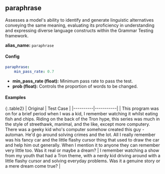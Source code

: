 
<div class="h3-box" markdown="1">

## paraphrase

Assesses a model's ability to identify and generate linguistic alternatives conveying the same meaning, evaluating its proficiency in understanding and expressing diverse language constructs within the Grammar Testing framework.

**alias_name:** `paraphrase`



#### Config
```yaml
paraphrase:
    min_pass_rate: 0.7
```

- **min_pass_rate (float):** Minimum pass rate to pass the test.
- **prob (float):** Controls the proportion of words to be changed.

</div><div class="h3-box" markdown="1">

#### Examples

{:.table2}
| Original | Test Case |
|----------|-----------|
| This program was on for a brief period when I was a kid, I remember watching it whilst eating fish and chips. Riding on the back of the Tron hype, this series was much in the style of streethawk, manimal, and the like, except more computery. There was a geeky kid who's computer somehow created this guy - automan. He'd go around solving crimes and the lot. All I really remember was his fancy car and the little flashy cursor thing that used to draw the car and help him out generally. When I mention it to anyone they can remember very little too. Was it real or maybe a dream? | I remember watching a show from my youth that had a Tron theme, with a nerdy kid driving around with a little flashy cursor and solving everyday problems. Was it a genuine story or a mere dream come true? |


</div>